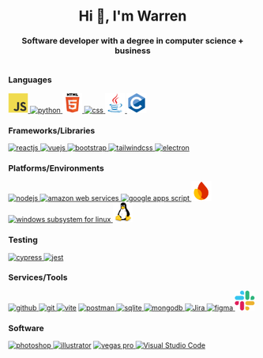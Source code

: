 <h1 align="center">Hi 👋, I'm Warren</h1>
<h3 align="center">Software developer with a degree in computer science + business</h3>
<h1 />

### Languages ###

<a href="https://developer.mozilla.org/en-US/docs/Web/JavaScript" target="_blank" rel="noreferrer"> <img src="https://raw.githubusercontent.com/devicons/devicon/master/icons/javascript/javascript-original.svg" alt="javascript" height="40" title="JavaScript"/> </a>
<a href="https://www.python.org" target="_blank" rel="noreferrer"> <img src="https://raw.githubusercontent.com/danielcranney/readme-generator/main/public/icons/skills/python-colored.svg" alt="python" height="40" title="Python"/> </a>
<a href="https://www.w3.org/html/" target="_blank" rel="noreferrer"> <img src="https://raw.githubusercontent.com/devicons/devicon/master/icons/html5/html5-original-wordmark.svg" alt="html5" height="40" title="HTML"/> </a> 
<a href="https://www.w3.org/Style/CSS/Overview.en.html" target="_blank" rel="noreferrer"> <img src="https://upload.wikimedia.org/wikipedia/commons/d/d5/CSS3_logo_and_wordmark.svg" alt="css" height="40" title="CSS"/> </a>
<a href="https://www.java.com" target="_blank" rel="noreferrer"> <img src="https://raw.githubusercontent.com/devicons/devicon/master/icons/java/java-original.svg" alt="java" height="40" title="Java"/> </a>
<a href="https://www.cprogramming.com/" target="_blank" rel="noreferrer"> <img src="https://raw.githubusercontent.com/devicons/devicon/master/icons/c/c-original.svg" alt="c" height="40" title="C"/> </a>

### Frameworks/Libraries ###

<a href="https://www.reactjs.org/" target="_blank" rel="noreferrer"> <img src="https://upload.wikimedia.org/wikipedia/commons/a/a7/React-icon.svg" alt="reactjs" height="40" title="React JS"/> </a>
<a href="https://www.vuejs.org/" target="_blank" rel="noreferrer"> <img src="https://upload.wikimedia.org/wikipedia/commons/9/95/Vue.js_Logo_2.svg" alt="vuejs" height="40" title="Vue JS"/> </a>
<a href="https://getbootstrap.com/" target="_blank" rel="noreferrer"> <img src="https://getbootstrap.com/docs/5.0/assets/brand/bootstrap-logo.svg" alt="bootstrap" height="40" title="Bootstrap"/> </a>
<a href="https://tailwindcss.com/" target="_blank" rel="noreferrer"> <img src="https://upload.wikimedia.org/wikipedia/commons/d/d5/Tailwind_CSS_Logo.svg" alt="tailwindcss" height="40" title="TailwindCSS"/> </a>
<a href="https://www.electronjs.org/" target="_blank" rel="noreferrer"> <img src="https://upload.wikimedia.org/wikipedia/commons/9/91/Electron_Software_Framework_Logo.svg" alt="electron" height="40" title="Electron JS"/> </a>

### Platforms/Environments ###

<a href="https://nodejs.org/" target="_blank" rel="noreferrer"> <img src="https://cdn-icons-png.flaticon.com/512/5968/5968322.png" alt="nodejs" height="40" title="Node JS"/> </a>
<a href="https://aws.amazon.com/" target="_blank" rel="noreferrer"> <img src="https://media.licdn.com/dms/image/v2/D4E0BAQE0fp2sCqnVLg/company-logo_200_200/company-logo_200_200/0/1738855736997/amazon_web_services_logo?e=1747872000&v=beta&t=OBB7c4L63DkTcjCBbZ_dHE4TjY7XEHFebPTveb2aGqQ" alt="amazon web services" height="40" title="Amazon Web Services"/> </a>
<a href="https://developers.google.com/apps-script" target="_blank" rel="noreferrer"> <img src="https://upload.wikimedia.org/wikipedia/commons/f/f2/Google_Apps_Script.png" alt="google apps script" height="40" title="Google Apps Script"/> </a>
<a href="https://firebase.google.com/" target="_blank" rel="noreferrer"> <img src="./icons/firebase.svg" alt="firebase" height="40" title="Firebase"/> </a>
<a href="https://docs.microsoft.com/en-us/windows/wsl/about" target="_blank" rel="noreferrer"> <img src="https://store-images.s-microsoft.com/image/apps.61786.14131597032361940.38d2a067-3798-455f-934a-f69935156b3d.eb49d3ac-e311-4e6f-b89b-f1fe8db9d73b" alt="windows subsystem for linux" height="40" title="Windows Subsystem for Linux (WSL)"/> </a>
<a href="https://www.linux.org/" target="_blank" rel="noreferrer"> <img src="https://raw.githubusercontent.com/devicons/devicon/master/icons/linux/linux-original.svg" alt="linux" height="40" title="Linux"/> </a>

### Testing ###

<a href="https://www.cypress.io" target="_blank" rel="noreferrer"> <img src="https://raw.githubusercontent.com/simple-icons/simple-icons/6e46ec1fc23b60c8fd0d2f2ff46db82e16dbd75f/icons/cypress.svg" alt="cypress" height="40" title="Cypress"/> </a>
<a href="https://jestjs.io/" target="_blank" rel="noreferrer"> <img src="https://miro.medium.com/v2/resize:fit:600/1*i37IyHf6vnhqWIA9osxU3w.png" alt="jest" height="40" title="Jest"/></a>

### Services/Tools ###

<a href="https://www.github.com/" target="_blank" rel="noreferrer"> <img src="https://simpleicons.org/icons/github.svg" alt="github" height="40" title="GitHub"/> </a>
<a href="https://git-scm.com/" target="_blank" rel="noreferrer"> <img src="https://www.vectorlogo.zone/logos/git-scm/git-scm-icon.svg" alt="git" height="40" title="Git"/> </a>
<a href="https://vitejs.dev/" target="_blank" rel="noreferrer"> <img src="https://upload.wikimedia.org/wikipedia/commons/thumb/f/f1/Vitejs-logo.svg/1200px-Vitejs-logo.svg.png" alt="vite" height="40" title="Vite"/></a>
<a href="https://postman.com" target="_blank" rel="noreferrer"> <img src="https://www.vectorlogo.zone/logos/getpostman/getpostman-icon.svg" alt="postman" height="40" title="Postman"/> </a>
<a href="https://www.sqlite.org/" target="_blank" rel="noreferrer"> <img src="https://www.vectorlogo.zone/logos/sqlite/sqlite-icon.svg" alt="sqlite" height="40" title="SQLite"/> </a>
<a href="https://www.mongodb.com/" target="_blank" rel="noreferrer"> <img src="https://pbs.twimg.com/profile_images/1452637606559326217/GFz_P-5e_400x400.png" alt="mongodb" height="40" title="MongoDB"/> </a>
<a href="https://www.atlassian.com/software/jira" target="_blank" rel="noreferrer"> <img src="https://cdn.worldvectorlogo.com/logos/jira-1.svg" alt="Jira" height="40" title="Jira"/> </a>
<a href="https://www.figma.com/" target="_blank" rel="noreferrer"> <img src="https://www.vectorlogo.zone/logos/figma/figma-icon.svg" alt="figma" height="40" title="Figma"/> </a>
<a href="https://slack.com/" target="_blank" rel="noreferrer"> <img src="./icons/slack.svg" alt="slack" height="40" title="Slack"/> </a>

### Software ###

<a href="https://www.photoshop.com/en" target="_blank" rel="noreferrer"> <img src="https://upload.wikimedia.org/wikipedia/commons/a/af/Adobe_Photoshop_CC_icon.svg" alt="photoshop" height="40" title="Adobe Photoshop"/> </a> 
<a href="https://www.adobe.com/ca/products/illustrator.html" target="_blank" rel="noreferrer"> <img src="https://upload.wikimedia.org/wikipedia/commons/f/fb/Adobe_Illustrator_CC_icon.svg" alt="illustrator" height="40" title="Adobe Illustrator"/></a> 
<a href="https://www.vegascreativesoftware.com/ca/vegas-pro/" target="_blank" rel="noreferrer"> <img src="https://upload.wikimedia.org/wikipedia/commons/3/39/Vegas_Pro_15.0.png" alt="vegas pro" height="40" title="VEGAS Pro"/> </a>
<a href="https://code.visualstudio.com/" target="_blank" rel="noreferrer"> <img src="https://upload.wikimedia.org/wikipedia/commons/9/9a/Visual_Studio_Code_1.35_icon.svg" alt="Visual Studio Code" height="40" title="VSCode"/> </a>

